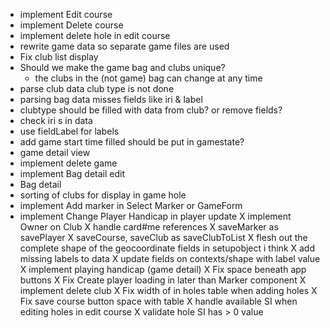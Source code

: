 - implement Edit course
- implement Delete course
- implement delete hole in edit course
- rewrite game data so separate game files are used
- Fix club list display
- Should we make the game bag and clubs unique?
    - the clubs in the (not game) bag can change at any time 
- parse club data club type is not done
- parsing bag data misses fields like iri & label
- clubtype should be filled with data from club? or remove fields? 
- check iri s in data
- use fieldLabel for labels
- add game start time filled should be put in gamestate?  
- game detail view
- implement delete game
- implement Bag detail edit
- Bag detail
- sorting of clubs for display in game hole
- implement Add marker in Select Marker or GameForm
- implement Change Player Handicap in player update
X implement Owner on Club
X handle card#me references
X saveMarker as savePlayer
X saveCourse, saveClub as saveClubToList
X flesh out the complete shape of the geocoordinate fields in setupobject i think
X add missing labels to data
X update fields on contexts/shape with  label value
X implement playing handicap (game detail)
X Fix space beneath app buttons
X Fix Create player loading in later than Marker component
X implement delete club
X Fix width of in holes table when adding holes
X Fix save course button space with table
X handle available SI when editing holes in edit course 
    X validate hole SI has > 0 value
